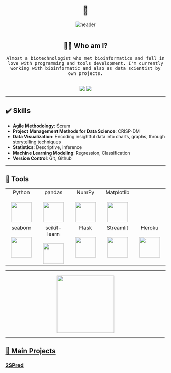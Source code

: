  <h1 align="center"> 👋 </h1>
<div align="center">
  <img src="Jean.gif" alt="header"/>
</div>
&nbsp;
<h2 align="center"> 👨‍💻 Who am I?</h2>
<p align="center">
  <samp>Almost a biotechnologist who met bioinformatics and fell in love with programming and tools development.  I'm currently working with bioinformatic and also as data scientist by own projects.
  </samp>
  <br> <br>
 <p align="center">
 <a href="https://www.linkedin.com/in/jean-rodrigues/" target="_blank"><img src="https://img.shields.io/badge/-LinkedIn-%230077B5?style=for-the-badge&logo=linkedin&logoColor=white" target="_blank"></a> 
    <a href = "mailto:eujean.ros@gmail.com"><img src="https://img.shields.io/badge/-Gmail-%23333?style=for-the-badge&logo=gmail&logoColor=white" target="_blank"></a>
</p>

---
<h2 align="left"> ✔️ Skills</h2>

- **Agile Methodology**: Scrum
- **Project Management Methods for Data Science**: CRISP-DM
- **Data Visualization**: Encoding insightful data into charts, graphs, through storytelling techniques
- **Statistics**: Descriptive, inference
- **Machine Learning Modeling**: Regression, Classification
- **Version Control**: Git, Github


---
<h2 align="left"> 🔧 Tools</h2>
<p align="left">
 <table>
  <tbody>
      <td width="20%" align="center">
        <span>Python</span><br><br>
        <img height="64px" src="https://cdn.svgporn.com/logos/python.svg">
      </td>
      <td width="20%" align="center">
        <span>pandas</span><br><br>
        <img height="64px" src="https://pandas.pydata.org/static/img/pandas.svg">
      </td>
      <td width="20%" align="center">
        <span>NumPy</span><br><br>
        <img height="64px" src="https://numpy.org/images/logo.svg">
      </td>
      <td width="20%" align="center">
        <span>Matplotlib</span><br><br>
        <img height="64px" src="https://matplotlib.org/_images/sphx_glr_logos2_001.png">
      </td>
    </tr>
    <tr valign="top">
      <td width="20%" align="center">
        <span>seaborn</span><br><br>
        <img height="64px" src="https://seaborn.pydata.org/_static/logo-wide-lightbg.svg">
      </td>
      <td width="20%" align="center">
        <span>scikit-learn</span><br><br>
        <img height="64px" src="https://scikit-learn.org/stable/_images/scikit-learn-logo-notext.png">
      </td>
    <td width="20%" align="center">
        <span>Flask</span><br><br>
        <img height="64px" src="https://flask.palletsprojects.com/en/1.1.x/_images/flask-logo.png">
      </td>
      <td width="20%" align="center">
        <span>Streamlit</span><br><br>
        <img height="64px" src="https://camo.githubusercontent.com/09db6f37973e3f42234d2829b96a0d1845ed5a2d4b975722b15bcf3cfc8b42c2/68747470733a2f2f6173736574732e776562736974652d66696c65732e636f6d2f3564633362343764646336633063326131616637346164302f3565313831383261643237626366626239646666323633615f5247425f4c6f676f5f486f72697a6f6e74616c5f436f6c6f725f4c696768745f42672d702d313038302e706e67">
      </td>
      <td width="20%" align="center">
        <span>Heroku</span><br><br>
        <img height="64px" src="https://blog.4linux.com.br/wp-content/uploads/2018/01/Heroku.png">
    <tr valign="top">
  </tbody>
</table>
</p>

---
<div align="center">
  <a href="https://github.com/mejanros">
  
  <img height="180em" src="https://github-readme-stats.vercel.app/api/top-langs/?username=mejanros&layout=compact&langs_count=7&theme=dark"/>
</div>
  <img align="right" height="150" style="border-radius:50px;" 
</div>

---

  <h2 align="left"> 📑 Main Projects </h2>

### [2SPred](https://github.com/mejanros/s2Pred)

